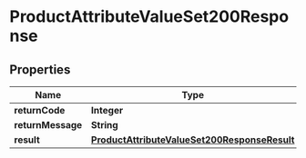 

# ProductAttributeValueSet200Response

## Properties

Name | Type | Description | Notes
------------ | ------------- | ------------- | -------------
**returnCode** | **Integer** |  |  [optional]
**returnMessage** | **String** |  |  [optional]
**result** | [**ProductAttributeValueSet200ResponseResult**](ProductAttributeValueSet200ResponseResult.md) |  |  [optional]




